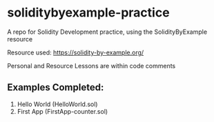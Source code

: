 # soliditybyexample-practice
A repo for Solidity Development practice, using the SolidityByExample resource

Resource used: https://solidity-by-example.org/

Personal and Resource Lessons are within code comments

## Examples Completed:

1. Hello World (HelloWorld.sol)
2. First App (FirstApp-counter.sol)
